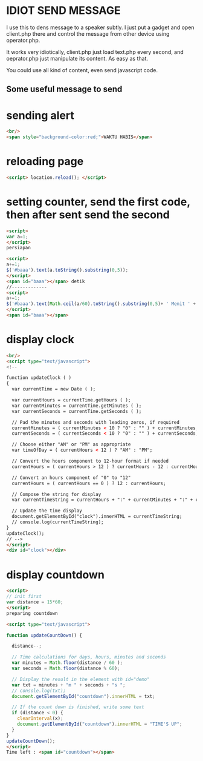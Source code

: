 IDIOT SEND MESSAGE
==================
I use this to dens message to a speaker subtly. I just put a gadget and open client.php there and control the message from other device using operator.php.

It works very idiotically, client.php just load text.php every second, and oeprator.php just manipulate its content. As easy as that.

You could use all kind of content, even send javascript code.

Some useful message to send
---------------------------

# sending alert
```html
<br/>
<span style="background-color:red;">WAKTU HABIS</span>
```

# reloading page
```html
<script> location.reload(); </script>
```

# setting counter, send the first code, then after sent send the second

```html
<script>
var a=1;
</script>
persiapan
```

```html
<script>
a+=1;
$('#baaa').text(a.toString().substring(0,5));
</script>
<span id="baaa"></span> detik
//-------------
<script>
a+=1;
$('#baaa').text(Math.ceil(a/60).toString().substring(0,5)+ ' Menit ' + Math.ceil(a%60).toString().substring(0,5) + ' Detik');
</script>
<span id="baaa"></span> 
```

# display clock
```html
<br/>
<script type="text/javascript">
<!--
```

```html
function updateClock ( )
{
  var currentTime = new Date ( );

  var currentHours = currentTime.getHours ( );
  var currentMinutes = currentTime.getMinutes ( );
  var currentSeconds = currentTime.getSeconds ( );

  // Pad the minutes and seconds with leading zeros, if required
  currentMinutes = ( currentMinutes < 10 ? "0" : "" ) + currentMinutes;
  currentSeconds = ( currentSeconds < 10 ? "0" : "" ) + currentSeconds;

  // Choose either "AM" or "PM" as appropriate
  var timeOfDay = ( currentHours < 12 ) ? "AM" : "PM";

  // Convert the hours component to 12-hour format if needed
  currentHours = ( currentHours > 12 ) ? currentHours - 12 : currentHours;

  // Convert an hours component of "0" to "12"
  currentHours = ( currentHours == 0 ) ? 12 : currentHours;

  // Compose the string for display
  var currentTimeString = currentHours + ":" + currentMinutes + ":" + currentSeconds + " " + timeOfDay;

  // Update the time display
  document.getElementById("clock").innerHTML = currentTimeString;
  // console.log(currentTimeString);
}
updateClock();
// -->
</script>
<div id="clock"></div>

```

# display countdown
```html
<script>
// init first
var distance = 15*60;
</script>
preparing countdown

<script type="text/javascript">

function updateCountDown() {

  distance--;

  // Time calculations for days, hours, minutes and seconds
  var minutes = Math.floor(distance / 60 );
  var seconds = Math.floor(distance % 60);

  // Display the result in the element with id="demo"
  var txt = minutes + "m " + seconds + "s ";
  // console.log(txt);
  document.getElementById("countdown").innerHTML = txt;

  // If the count down is finished, write some text 
  if (distance < 0) {
    clearInterval(x);
    document.getElementById("countdown").innerHTML = "TIME'S UP";
  }
}
updateCountDown();
</script>
Time left : <span id="countdown"></span>
```
